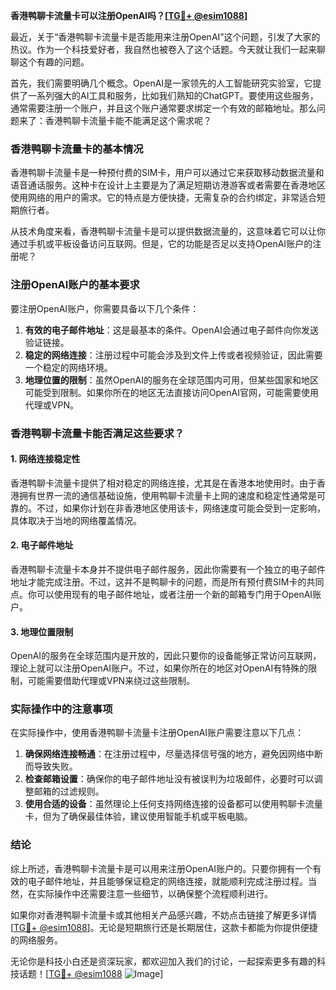 **香港鸭聊卡流量卡可以注册OpenAI吗？[[TG💪+ @esim1088](https://t.me/s/esim1088)]**

最近，关于“香港鸭聊卡流量卡是否能用来注册OpenAI”这个问题，引发了大家的热议。作为一个科技爱好者，我自然也被卷入了这个话题。今天就让我们一起来聊聊这个有趣的问题。

首先，我们需要明确几个概念。OpenAI是一家领先的人工智能研究实验室，它提供了一系列强大的AI工具和服务，比如我们熟知的ChatGPT。要使用这些服务，通常需要注册一个账户，并且这个账户通常要求绑定一个有效的邮箱地址。那么问题来了：香港鸭聊卡流量卡能不能满足这个需求呢？

### 香港鸭聊卡流量卡的基本情况

香港鸭聊卡流量卡是一种预付费的SIM卡，用户可以通过它来获取移动数据流量和语音通话服务。这种卡在设计上主要是为了满足短期访港游客或者需要在香港地区使用网络的用户的需求。它的特点是方便快捷，无需复杂的合约绑定，非常适合短期旅行者。

从技术角度来看，香港鸭聊卡流量卡是可以提供数据流量的，这意味着它可以让你通过手机或平板设备访问互联网。但是，它的功能是否足以支持OpenAI账户的注册呢？

### 注册OpenAI账户的基本要求

要注册OpenAI账户，你需要具备以下几个条件：

1. **有效的电子邮件地址**：这是最基本的条件。OpenAI会通过电子邮件向你发送验证链接。
2. **稳定的网络连接**：注册过程中可能会涉及到文件上传或者视频验证，因此需要一个稳定的网络环境。
3. **地理位置的限制**：虽然OpenAI的服务在全球范围内可用，但某些国家和地区可能受到限制。如果你所在的地区无法直接访问OpenAI官网，可能需要使用代理或VPN。

### 香港鸭聊卡流量卡能否满足这些要求？

#### 1. 网络连接稳定性

香港鸭聊卡流量卡提供了相对稳定的网络连接，尤其是在香港本地使用时。由于香港拥有世界一流的通信基础设施，使用鸭聊卡流量卡上网的速度和稳定性通常是可靠的。不过，如果你计划在非香港地区使用该卡，网络速度可能会受到一定影响，具体取决于当地的网络覆盖情况。

#### 2. 电子邮件地址

香港鸭聊卡流量卡本身并不提供电子邮件服务，因此你需要有一个独立的电子邮件地址才能完成注册。不过，这并不是鸭聊卡的问题，而是所有预付费SIM卡的共同点。你可以使用现有的电子邮件地址，或者注册一个新的邮箱专门用于OpenAI账户。

#### 3. 地理位置限制

OpenAI的服务在全球范围内是开放的，因此只要你的设备能够正常访问互联网，理论上就可以注册OpenAI账户。不过，如果你所在的地区对OpenAI有特殊的限制，可能需要借助代理或VPN来绕过这些限制。

### 实际操作中的注意事项

在实际操作中，使用香港鸭聊卡流量卡注册OpenAI账户需要注意以下几点：

1. **确保网络连接畅通**：在注册过程中，尽量选择信号强的地方，避免因网络中断而导致失败。
2. **检查邮箱设置**：确保你的电子邮件地址没有被误判为垃圾邮件，必要时可以调整邮箱的过滤规则。
3. **使用合适的设备**：虽然理论上任何支持网络连接的设备都可以使用鸭聊卡流量卡，但为了确保最佳体验，建议使用智能手机或平板电脑。

### 结论

综上所述，香港鸭聊卡流量卡是可以用来注册OpenAI账户的。只要你拥有一个有效的电子邮件地址，并且能够保证稳定的网络连接，就能顺利完成注册过程。当然，在实际操作中还需要注意一些细节，以确保整个流程顺利进行。

如果你对香港鸭聊卡流量卡或其他相关产品感兴趣，不妨点击链接了解更多详情[[TG💪+ @esim1088](https://t.me/s/esim1088)]。无论是短期旅行还是长期居住，这款卡都能为你提供便捷的网络服务。

无论你是科技小白还是资深玩家，都欢迎加入我们的讨论，一起探索更多有趣的科技话题！[[TG💪+ @esim1088](https://t.me/s/esim1088) ![Image](https://i.postimg.cc/4NQfJmqS/Snipaste-2025-05-13-00-14-12.png)]